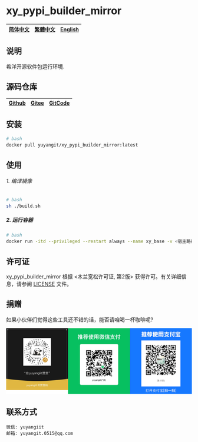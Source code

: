 # xy_pypi_builder_mirror

| [简体中文](./README.md)         | [繁體中文](readme/README.zh-hant.md)        |                      [English](readme/README.en.md)          |
| ----------- | -------------|---------------------------------------|

## 说明

希洋开源软件包运行环境.

## 源码仓库

| [Github](https://github.com/xy-base/xy_pypi_builder_mirror.git)         | [Gitee](https://gitee.com/xy-opensource/xy_pypi_builder_mirror.git)        |                      [GitCode](https://gitcode.com/xy-opensource/xy_pypi_builder_mirror.git)          |
| ----------- | -------------|---------------------------------------|


## 安装

```bash
# bash
docker pull yuyangit/xy_pypi_builder_mirror:latest
```

## 使用

###### 1. 编译镜像

```bash
# bash
sh ./build.sh
```

##### 2. 运行容器
```bash
# bash
docker run -itd --privileged --restart always --name xy_base -v <宿主路径>:<容器路径> yuyangit/xy_pypi_builder_mirror:latest
```

## 许可证
xy_pypi_builder_mirror 根据 <木兰宽松许可证, 第2版> 获得许可。有关详细信息，请参阅 [LICENSE](LICENSE) 文件。

## 捐赠
如果小伙伴们觉得这些工具还不错的话，能否请咱喝一杯咖啡呢?  

![pay-total](./readme/pay-total.png)


## 联系方式

```
微信: yuyangiit
邮箱: yuyangit.0515@qq.com
```